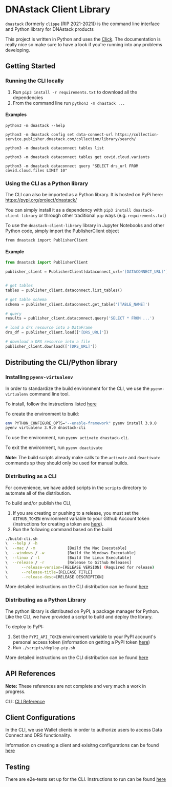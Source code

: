# DNAstack Client Library
`dnastack` (formerly `clippe` (RIP 2021-2021)) is the command line interface and Python library for DNAstack products

This project is written in Python and uses the [Click](https://click.palletsprojects.com/en/7.x/). The documentation is really nice so make sure to have a look if you're running into any problems developing.

## Getting Started

### Running the CLI locally
1. Run `pip3 install -r requirements.txt` to download all the dependencies
2. From the command line run `python3 -m dnastack ...`

#### Examples
```
python3 -m dnastack --help

python3 -m dnastack config set data-connect-url https://collection-service.publisher.dnastack.com/collection/library/search/

python3 -m dnastack dataconnect tables list

python3 -m dnastack dataconnect tables get covid.cloud.variants

python3 -m dnastack dataconnect query "SELECT drs_url FROM covid.cloud.files LIMIT 10"
```

### Using the CLI as a Python library
The CLI can also be imported as a Python library. It is hosted on PyPi here: https://pypi.org/project/dnastack/

You can simply install it as a dependency with `pip3 install dnastack-client-library` or through other traditional `pip` ways (e.g. `requirements.txt`)

To use the `dnastack-client-library` library in Jupyter Notebooks and other Python code, simply import the PublisherClient object

`from dnastack import PublisherClient`

#### Example

```python
from dnastack import PublisherClient

publisher_client = PublisherClient(dataconnect_url='[DATACONNECT_URL]')


# get tables
tables = publisher_client.dataconnect.list_tables()

# get table schema
schema = publisher_client.dataconnect.get_table('[TABLE_NAME]')

# query
results = publisher_client.dataconnect.query('SELECT * FROM ...')

# load a drs resource into a DataFrame
drs_df = publisher_client.load(['[DRS_URL]'])

# download a DRS resource into a file
publisher_client.download(['[DRS_URL]'])
```

## Distributing the CLI/Python library

### Installing `pyenv-virtualenv`

In order to standardize the build environment for the CLI, we use the `pyenv-virtualenv` command line tool.

To install, follow the instructions listed [here](https://github.com/pyenv/pyenv-virtualenv)

To create the environment to build:

```bash
env PYTHON_CONFIGURE_OPTS="--enable-framework" pyenv install 3.9.0
pyenv virtualenv 3.9.0 dnastack-cli
```

To use the environment, run `pyenv activate dnastack-cli`.

To exit the environment, run `pyenv deactivate`

**Note**: The build scripts already make calls to the `activate` and `deactivate` commands sp they should only be used for manual builds.

### Distributing as a CLI
For convenience, we have added scripts in the `scripts` directory to automate all of the distribution.

To build and/or publish the CLI,
1. If you are creating or pushing to a release, you must set the `GITHUB_TOKEN` environment variable to your Github Account token (instructions for creating a token are [here](https://docs.github.com/en/github/authenticating-to-github/keeping-your-account-and-data-secure/creating-a-personal-access-token)).
2. Run the following command based on the build
```bash
./build-cli.sh
\  --help / -h
\  --mac / -m              [Build the Mac Executable]
\  --windows / -w          [Build the Windows Executable]
\  --linux / -l            [Build the Linux Executable]
\  --release / -r          [Release to Github Releases]
\      --release-version=[RELEASE VERSION] (Required for release)
\      --release-title=[RELEASE TITLE]
\      --release-desc=[RELEASE DESCRIPTION]
```

More detailed instructions on the CLI distribution can be found [here](docs/distribution.md)

### Distributing as a Python Library

The python library is distributed on PyPI, a package manager for Python. Like the CLI, we have provided a script to build and deploy the library.

To deploy to PyPI:
1. Set the `PYPI_API_TOKEN` environment variable to your PyPI account's personal access token (information on getting a PyPI token [here](https://pypi.org/help/#apitoken))
2. Run `./scripts/deploy-pip.sh`

More detailed instructions on the CLI distribution can be found [here](docs/pypi.md)

## API References

**Note:** These references are not complete and very much a work in progress.

CLI: [CLI Reference](docs/reference/cli.md)


## Client Configurations

In the CLI, we use Wallet clients in order to authorize users to access Data Connect and DRS functionality.

Information on creating a client and exisitng configurations can be found [here](docs/clients.md)


## Testing

There are e2e-tests set up for the CLI. Instructions to run can be found [here](docs/e2e-tests.md)
